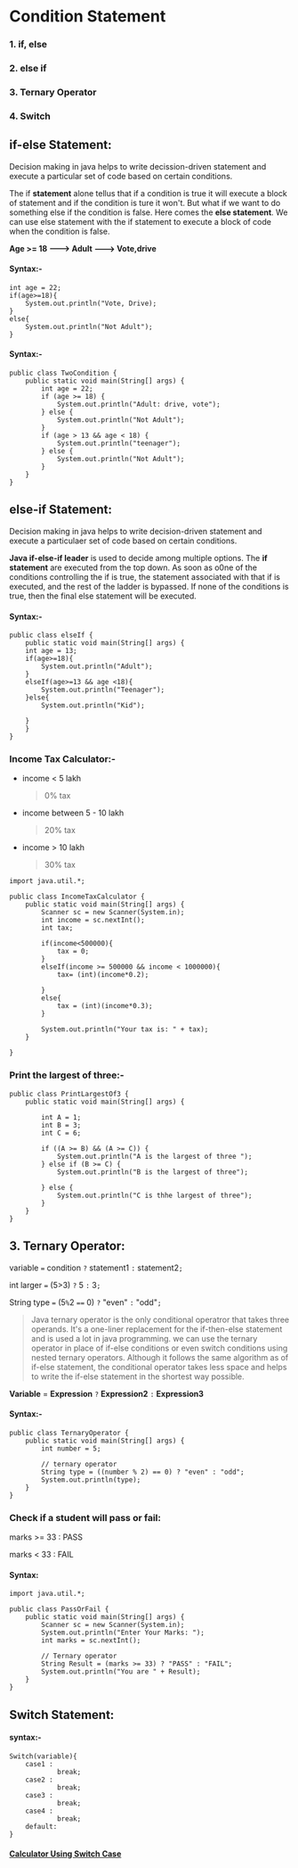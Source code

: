 # Condition Statement

### 1. if, else

### 2. else if

### 3. Ternary Operator

### 4. Switch

## if-else Statement:

Decision making in java helps to write decission-driven statement and execute a particular set of code based on certain conditions.

The if **statement** alone tellus that if a condition is true it will execute a block of statement and if the condition is ture it won't. But what if we want to do something else if the condition is false. Here comes the **else statement**. We can use else statement with the if statement to execute a block of code when the condition is false.

**Age >= 18 ---> Adult ---> Vote,drive**

#### Syntax:-

```
int age = 22;
if(age>=18){
    System.out.println("Vote, Drive);
}
else{
    System.out.println("Not Adult");
}
```

#### Syntax:-

```
public class TwoCondition {
    public static void main(String[] args) {
        int age = 22;
        if (age >= 18) {
            System.out.println("Adult: drive, vote");
        } else {
            System.out.println("Not Adult");
        }
        if (age > 13 && age < 18) {
            System.out.println("teenager");
        } else {
            System.out.println("Not Adult");
        }
    }
}
```

## else-if Statement:

Decision making in java helps to write decision-driven statement and execute
a particulaer set of code based on certain conditions.

**Java if-else-if leader** is used to decide among multiple options. The **if statement** are executed from the top down. As soon as o0ne of the conditions controlling the if is true, the statement associated with that if is executed, and the rest of the ladder is bypassed. If none of the conditions is true, then the final else statement will be executed.

#### Syntax:-

```
public class elseIf {
    public static void main(String[] args) {
    int age = 13;
    if(age>=18){
        System.out.println("Adult");
    }
    elseIf(age>=13 && age <18){
        System.out.println("Teenager");
    }else{
        System.out.println("Kid");

    }
    }
}
```

### Income Tax Calculator:-

- income < 5 lakh

  > 0% tax

- income between 5 - 10 lakh

  > 20% tax

- income > 10 lakh
  > 30% tax

```
import java.util.*;

public class IncomeTaxCalculator {
    public static void main(String[] args) {
        Scanner sc = new Scanner(System.in);
        int income = sc.nextInt();
        int tax;

        if(income<500000){
            tax = 0;
        }
        elseIf(income >= 500000 && income < 1000000){
            tax= (int)(income*0.2);

        }
        else{
            tax = (int)(income*0.3);
        }

        System.out.println("Your tax is: " + tax);
    }

}
```

### Print the largest of three:-

```
public class PrintLargestOf3 {
    public static void main(String[] args) {

        int A = 1;
        int B = 3;
        int C = 6;

        if ((A >= B) && (A >= C)) {
            System.out.println("A is the largest of three ");
        } else if (B >= C) {
            System.out.println("B is the largest of three");

        } else {
            System.out.println("C is thhe largest of three");
        }
    }
}
```

## 3. Ternary Operator:

variable `=` condition `?` statement1 `:` statement2`;`

int larger `=` (5>3) `?` 5 `:` 3`;`

String type `=` (5`%`2 `==` 0) `?` "even" `:` "odd"`;`

> Java ternary operator is the only conditional operatror that takes three operands. It's a one-liner replacement for the if-then-else statement and is used a lot in java programming. we can use the ternary operator in place of if-else conditions or even switch conditions using nested ternary operators. Although it follows the same algorithm as of if-else statement, the conditional operator takes less space and helps to write the if-else statement in the shortest way possible.

**Variable** = **Expression** `?` **Expression2** `:` **Expression3**

#### Syntax:-

```
public class TernaryOperator {
    public static void main(String[] args) {
        int number = 5;

        // ternary operator
        String type = ((number % 2) == 0) ? "even" : "odd";
        System.out.println(type);
    }
}
```

### Check if a student will pass or fail:

marks >= 33 : PASS

marks < 33 : FAIL

#### Syntax:

```
import java.util.*;

public class PassOrFail {
    public static void main(String[] args) {
        Scanner sc = new Scanner(System.in);
        System.out.println("Enter Your Marks: ");
        int marks = sc.nextInt();

        // Ternary operator
        String Result = (marks >= 33) ? "PASS" : "FAIL";
        System.out.println("You are " + Result);
    }
}
```

## Switch Statement:

#### syntax:-

```
Switch(variable){
    case1 :
            break;
    case2 :
            break;
    case3 :
            break;
    case4 :
            break;
    default:
}
```
#### [Calculator Using Switch Case](https://github.com/Vishal-The-Nonpareil/java-guide/blob/main/6.0.Condition-Statement/CalculatorUsingSwitch.java)
